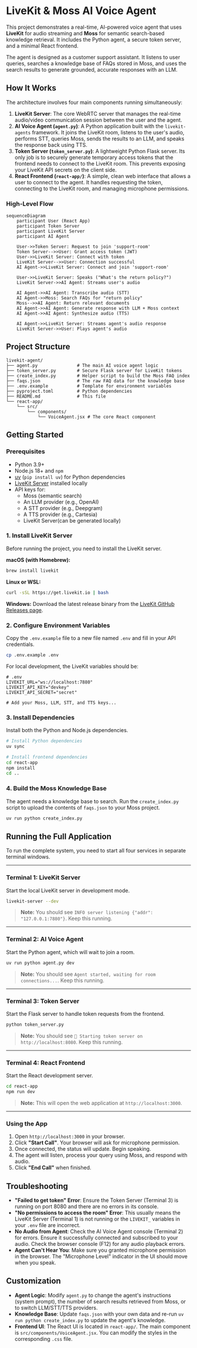 # LiveKit & Moss AI Voice Agent

This project demonstrates a real-time, AI-powered voice agent that uses **LiveKit** for audio streaming and **Moss** for semantic search-based knowledge retrieval. It includes the Python agent, a secure token server, and a minimal React frontend.

The agent is designed as a customer support assistant. It listens to user queries, searches a knowledge base of FAQs stored in Moss, and uses the search results to generate grounded, accurate responses with an LLM.

## How It Works

The architecture involves four main components running simultaneously:

1.  **LiveKit Server**: The core WebRTC server that manages the real-time audio/video communication session between the user and the agent.
2.  **AI Voice Agent (`agent.py`)**: A Python application built with the `livekit-agents` framework. It joins the LiveKit room, listens to the user's audio, performs STT, queries Moss, sends the results to an LLM, and speaks the response back using TTS.
3.  **Token Server (`token_server.py`)**: A lightweight Python Flask server. Its only job is to securely generate temporary access tokens that the frontend needs to connect to the LiveKit room. This prevents exposing your LiveKit API secrets on the client side.
4.  **React Frontend (`react-app/`)**: A simple, clean web interface that allows a user to connect to the agent. It handles requesting the token, connecting to the LiveKit room, and managing microphone permissions.

### High-Level Flow

```mermaid
sequenceDiagram
    participant User (React App)
    participant Token Server
    participant LiveKit Server
    participant AI Agent

    User->>Token Server: Request to join 'support-room'
    Token Server-->>User: Grant access token (JWT)
    User->>LiveKit Server: Connect with token
    LiveKit Server-->>User: Connection successful
    AI Agent->>LiveKit Server: Connect and join 'support-room'
    
    User->>LiveKit Server: Speaks ("What's the return policy?")
    LiveKit Server->>AI Agent: Streams user's audio
    
    AI Agent->>AI Agent: Transcribe audio (STT)
    AI Agent->>Moss: Search FAQs for "return policy"
    Moss-->>AI Agent: Return relevant documents
    AI Agent->>AI Agent: Generate response with LLM + Moss context
    AI Agent->>AI Agent: Synthesize audio (TTS)
    
    AI Agent->>LiveKit Server: Streams agent's audio response
    LiveKit Server->>User: Plays agent's audio
```

## Project Structure

```text
livekit-agent/
├── agent.py               # The main AI voice agent logic
├── token_server.py        # Secure Flask server for LiveKit tokens
├── create_index.py        # Helper script to build the Moss FAQ index
├── faqs.json              # The raw FAQ data for the knowledge base
├── .env.example           # Template for environment variables
├── pyproject.toml         # Python dependencies
├── README.md              # This file
└── react-app/
    └── src/
        └── components/
            └── VoiceAgent.jsx # The core React component
```

## Getting Started

### Prerequisites

*   Python 3.9+
*   Node.js 18+ and `npm`
*   [uv](https://github.com/astral-sh/uv) (`pip install uv`) for Python dependencies
*   [LiveKit Server](https://docs.livekit.io/oss/deployment/local/) installed locally
*   API keys for:
    *   Moss (semantic search)
    *   An LLM provider (e.g., OpenAI)
    *   A STT provider (e.g., Deepgram)
    *   A TTS provider (e.g., Cartesia)
    *   LiveKit Server(can be generated locally)

### 1. Install LiveKit Server

Before running the project, you need to install the LiveKit server.

**macOS (with Homebrew):**
```bash
brew install livekit
```

**Linux or WSL:**
```bash
curl -sSL https://get.livekit.io | bash
```

**Windows:**
Download the latest release binary from the [LiveKit GitHub Releases page](https://github.com/livekit/livekit/releases).

### 2. Configure Environment Variables

Copy the `.env.example` file to a new file named `.env` and fill in your API credentials.

```bash
cp .env.example .env
```

For local development, the LiveKit variables should be:

```env
# .env
LIVEKIT_URL="ws://localhost:7880"
LIVEKIT_API_KEY="devkey"
LIVEKIT_API_SECRET="secret"

# Add your Moss, LLM, STT, and TTS keys...
```

### 3. Install Dependencies

Install both the Python and Node.js dependencies.

```bash
# Install Python dependencies
uv sync

# Install frontend dependencies
cd react-app
npm install
cd ..
```

### 4. Build the Moss Knowledge Base

The agent needs a knowledge base to search. Run the `create_index.py` script to upload the contents of `faqs.json` to your Moss project.

```bash
uv run python create_index.py
```

## Running the Full Application

To run the complete system, you need to start all four services in separate terminal windows.

---

### Terminal 1: LiveKit Server

Start the local LiveKit server in development mode.

```bash
livekit-server --dev
```
> **Note:** You should see `INFO server listening {"addr": "127.0.0.1:7880"}`. Keep this running.

---

### Terminal 2: AI Voice Agent

Start the Python agent, which will wait to join a room.

```bash
uv run python agent.py dev
```
> **Note:** You should see `Agent started, waiting for room connections...`. Keep this running.

---

### Terminal 3: Token Server

Start the Flask server to handle token requests from the frontend.

```bash
python token_server.py
```
> **Note:** You should see `🚀 Starting token server on http://localhost:8080`. Keep this running.

---

### Terminal 4: React Frontend

Start the React development server.

```bash
cd react-app
npm run dev
```
> **Note:** This will open the web application at `http://localhost:3000`.

---

### Using the App

1.  Open `http://localhost:3000` in your browser.
2.  Click **"Start Call"**. Your browser will ask for microphone permission.
3.  Once connected, the status will update. Begin speaking.
4.  The agent will listen, process your query using Moss, and respond with audio.
5.  Click **"End Call"** when finished.

## Troubleshooting

*   **"Failed to get token" Error**: Ensure the Token Server (Terminal 3) is running on port 8080 and there are no errors in its console.
*   **"No permissions to access the room" Error**: This usually means the LiveKit Server (Terminal 1) is not running or the `LIVEKIT_` variables in your `.env` file are incorrect.
*   **No Audio from Agent**: Check the AI Voice Agent console (Terminal 2) for errors. Ensure it successfully connected and subscribed to your audio. Check the browser console (F12) for any audio playback errors.
*   **Agent Can't Hear You**: Make sure you granted microphone permission in the browser. The "Microphone Level" indicator in the UI should move when you speak.

## Customization

*   **Agent Logic**: Modify `agent.py` to change the agent's instructions (system prompt), the number of search results retrieved from Moss, or to switch LLM/STT/TTS providers.
*   **Knowledge Base**: Update `faqs.json` with your own data and re-run `uv run python create_index.py` to update the agent's knowledge.
*   **Frontend UI**: The React UI is located in `react-app/`. The main component is `src/components/VoiceAgent.jsx`. You can modify the styles in the corresponding `.css` file.
